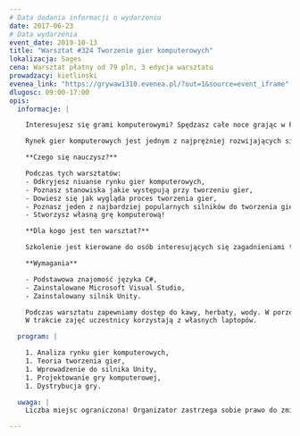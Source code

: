 ```yaml
---
# Data dodania informacji o wydarzeniu
date: 2017-06-23
# Data wydarzenia
event_date: 2019-10-13
title: "Warsztat #324 Tworzenie gier komputerowych"
lokalizacja: Sages
cena: Warsztat płatny od 79 pln, 3 edycja warsztatu
prowadzacy: kietlinski
evenea_link: "https://grywaw1310.evenea.pl/?out=1&source=event_iframe"
dlugosc: 09:00-17:00
opis:
  informacje: |

    Interesujesz się grami komputerowymi? Spędzasz całe noce grając w Fortnite, League of Legends czy Counter Strike: GO? Wiele razy zastanawiałeś się jak wygląda proces tworzenia gier? Podczas tych warsztatów w ciągu 8 godzin stworzysz grę komputerową na podstawie własnego pomysłu!

    Rynek gier komputerowych jest jednym z najprężniej rozwijających się mediów rozrywkowych, który w roku 2018 został wyceniony na 135 mld dolarów poprawiając swój wynik z poprzedniego roku o 11%. Zainteresowanie grami niepowstrzymanie wzrasta, zasypując nas codziennie setkami nowych tytułów wydanych zarówno na platformy komputerowe, konsolowe i mobilne, między innymi przez nieustannie zmniejszający się próg wejścia do tworzenia gier komputerowych przez popularyzację tak zwanych silników do gier.

    **Czego się nauczysz?**

    Podczas tych warsztatów:
    - Odkryjesz niuanse rynku gier komputerowych,
    - Poznasz stanowiska jakie występują przy tworzeniu gier,
    - Dowiesz się jak wygląda proces tworzenia gier,
    - Poznasz jeden z najbardziej popularnych silników do tworzenia gier - Unity,
    - Stworzysz własną grę komputerową!

    **Dla kogo jest ten warsztat?**

    Szkolenie jest kierowane do osób interesujących się zagadnieniami tworzenia gier komputerowych oraz osób które chciałyby stworzyć własną grę komputerową. Jeśli interesują Cię gry, zastanawiasz się co sprawia, że ludzik na ekranie skacze jak wciskamy spację, a piłka stacza się po skale jakby działała na nią prawdziwa fizyka, to jest to szkolenie właśnie dla Ciebie!

    **Wymagania**

    - Podstawowa znajomość języka C#,
    - Zainstalowane Microsoft Visual Studio,
    - Zainstalowany silnik Unity.

    Podczas warsztatu zapewniamy dostęp do kawy, herbaty, wody. W porze obiadowej zapewniamy pizzę w wersji mięsnej lub wegetariańskiej.
    W trakcie zajęć uczestnicy korzystają z własnych laptopów.

  program: |

    1. Analiza rynku gier komputerowych,
    1. Teoria tworzenia gier,
    1. Wprowadzenie do silnika Unity,
    1. Projektowanie gry komputerowej,
    1. Dystrybucja gry.

  uwaga: |
    Liczba miejsc ograniczona! Organizator zastrzega sobie prawo do zmiany lokalizacji wydarzenia oraz jego odwołania w przypadku niezgłoszenia się minimalnej liczby uczestników.

---
```

